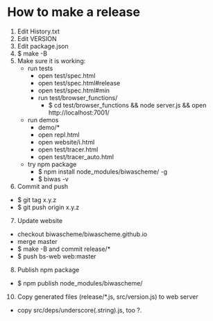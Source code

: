 How to make a release
=====================

1. Edit History.txt
2. Edit VERSION
3. Edit package.json
4. $ make -B
5. Make sure it is working:
   - run tests
     - open test/spec.html
     - open test/spec.html#release
     - open test/spec.html#min
     - run test/browser_functions/
       - $ cd test/browser_functions && node server.js && open http://localhost:7001/
   - run demos
     - demo/*
     - open repl.html
     - open website/i.html
     - open test/tracer.html
     - open test/tracer_auto.html
   - try npm package
     - $ npm install node_modules/biwascheme/ -g
     - $ biwas -v
6. Commit and push
  - $ git tag x.y.z
  - $ git push origin x.y.z
7. Update website
  - checkout biwascheme/biwascheme.github.io
  - merge master
  - $ make -B  and commit release/*
  - $ push bs-web web:master
8. Publish npm package
  - $ npm publish node_modules/biwascheme/

10. Copy generated files (release/*.js, src/version.js) to web server
  - copy src/deps/underscore(.string).js, too
?. 
